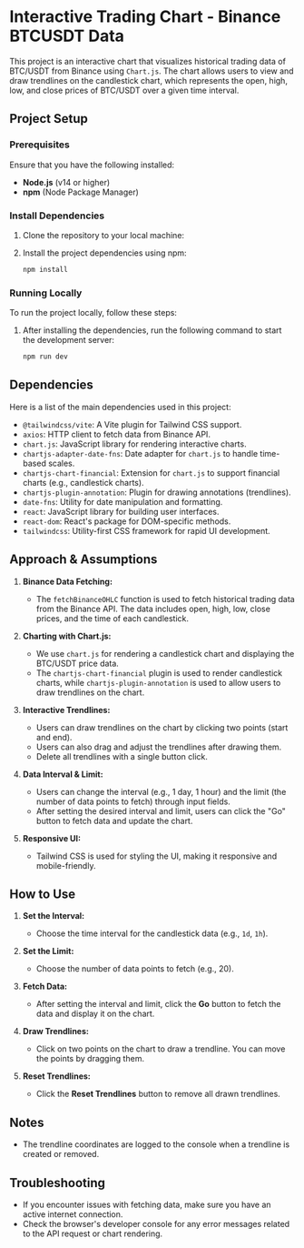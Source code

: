 # Interactive Trading Chart - Binance BTCUSDT Data

This project is an interactive chart that visualizes historical trading data of BTC/USDT from Binance using `Chart.js`. The chart allows users to view and draw trendlines on the candlestick chart, which represents the open, high, low, and close prices of BTC/USDT over a given time interval.

## Project Setup

### Prerequisites

Ensure that you have the following installed:

- **Node.js** (v14 or higher)
- **npm** (Node Package Manager)

### Install Dependencies

1. Clone the repository to your local machine:

2. Install the project dependencies using npm:

   ```bash
   npm install
   ```

### Running Locally

To run the project locally, follow these steps:

1. After installing the dependencies, run the following command to start the development server:

   ```bash
   npm run dev
   ```

## Dependencies

Here is a list of the main dependencies used in this project:

- `@tailwindcss/vite`: A Vite plugin for Tailwind CSS support.
- `axios`: HTTP client to fetch data from Binance API.
- `chart.js`: JavaScript library for rendering interactive charts.
- `chartjs-adapter-date-fns`: Date adapter for `chart.js` to handle time-based scales.
- `chartjs-chart-financial`: Extension for `chart.js` to support financial charts (e.g., candlestick charts).
- `chartjs-plugin-annotation`: Plugin for drawing annotations (trendlines).
- `date-fns`: Utility for date manipulation and formatting.
- `react`: JavaScript library for building user interfaces.
- `react-dom`: React's package for DOM-specific methods.
- `tailwindcss`: Utility-first CSS framework for rapid UI development.

## Approach & Assumptions

1. **Binance Data Fetching:**

   - The `fetchBinanceOHLC` function is used to fetch historical trading data from the Binance API. The data includes open, high, low, close prices, and the time of each candlestick.

2. **Charting with Chart.js:**

   - We use `chart.js` for rendering a candlestick chart and displaying the BTC/USDT price data.
   - The `chartjs-chart-financial` plugin is used to render candlestick charts, while `chartjs-plugin-annotation` is used to allow users to draw trendlines on the chart.

3. **Interactive Trendlines:**

   - Users can draw trendlines on the chart by clicking two points (start and end).
   - Users can also drag and adjust the trendlines after drawing them.
   - Delete all trendlines with a single button click.

4. **Data Interval & Limit:**

   - Users can change the interval (e.g., 1 day, 1 hour) and the limit (the number of data points to fetch) through input fields.
   - After setting the desired interval and limit, users can click the "Go" button to fetch data and update the chart.

5. **Responsive UI:**
   - Tailwind CSS is used for styling the UI, making it responsive and mobile-friendly.

## How to Use

1. **Set the Interval:**

   - Choose the time interval for the candlestick data (e.g., `1d`, `1h`).

2. **Set the Limit:**

   - Choose the number of data points to fetch (e.g., 20).

3. **Fetch Data:**

   - After setting the interval and limit, click the **Go** button to fetch the data and display it on the chart.

4. **Draw Trendlines:**

   - Click on two points on the chart to draw a trendline. You can move the points by dragging them.

5. **Reset Trendlines:**

   - Click the **Reset Trendlines** button to remove all drawn trendlines.

## Notes

- The trendline coordinates are logged to the console when a trendline is created or removed.

## Troubleshooting

- If you encounter issues with fetching data, make sure you have an active internet connection.
- Check the browser's developer console for any error messages related to the API request or chart rendering.
